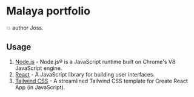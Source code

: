 # Malaya portfolio

:boom: author Joss.

## Usage

1. [Node.js](https://nodejs.org/en/) - Node.js® is a JavaScript runtime built on Chrome's V8 JavaScript engine.
2. [React](https://reactjs.org/) - A JavaScript library for building user interfaces.
3. [Tailwind CSS](https://github.com/GeoffSelby/cra-template-tailwindcss) - A streamlined Tailwind CSS template for Create React App (in JavaScript).